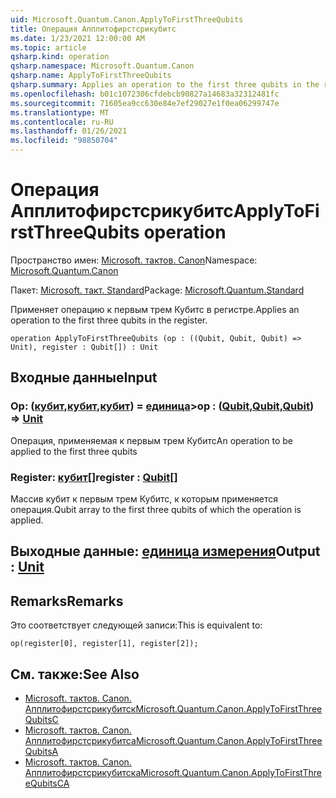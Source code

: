 ```yaml
---
uid: Microsoft.Quantum.Canon.ApplyToFirstThreeQubits
title: Операция Апплитофирстсрикубитс
ms.date: 1/23/2021 12:00:00 AM
ms.topic: article
qsharp.kind: operation
qsharp.namespace: Microsoft.Quantum.Canon
qsharp.name: ApplyToFirstThreeQubits
qsharp.summary: Applies an operation to the first three qubits in the register.
ms.openlocfilehash: b01c1072306cfdebcb90827a14683a32312481fc
ms.sourcegitcommit: 71605ea9cc630e84e7ef29027e1f0ea06299747e
ms.translationtype: MT
ms.contentlocale: ru-RU
ms.lasthandoff: 01/26/2021
ms.locfileid: "98850704"
---
```

# <a name="applytofirstthreequbits-operation"></a><span data-ttu-id="b9c0a-102">Операция Апплитофирстсрикубитс</span><span class="sxs-lookup"><span data-stu-id="b9c0a-102">ApplyToFirstThreeQubits operation</span></span>

<span data-ttu-id="b9c0a-103">Пространство имен: [Microsoft. тактов. Canon](xref:Microsoft.Quantum.Canon)</span><span class="sxs-lookup"><span data-stu-id="b9c0a-103">Namespace: [Microsoft.Quantum.Canon](xref:Microsoft.Quantum.Canon)</span></span>

<span data-ttu-id="b9c0a-104">Пакет: [Microsoft. такт. Standard](https://nuget.org/packages/Microsoft.Quantum.Standard)</span><span class="sxs-lookup"><span data-stu-id="b9c0a-104">Package: [Microsoft.Quantum.Standard](https://nuget.org/packages/Microsoft.Quantum.Standard)</span></span>


<span data-ttu-id="b9c0a-105">Применяет операцию к первым трем Кубитс в регистре.</span><span class="sxs-lookup"><span data-stu-id="b9c0a-105">Applies an operation to the first three qubits in the register.</span></span>

```qsharp
operation ApplyToFirstThreeQubits (op : ((Qubit, Qubit, Qubit) => Unit), register : Qubit[]) : Unit
```


## <a name="input"></a><span data-ttu-id="b9c0a-106">Входные данные</span><span class="sxs-lookup"><span data-stu-id="b9c0a-106">Input</span></span>

### <a name="op--qubitqubitqubit--unit"></a><span data-ttu-id="b9c0a-107">Op: ([кубит](xref:microsoft.quantum.lang-ref.qubit),[кубит](xref:microsoft.quantum.lang-ref.qubit),[кубит](xref:microsoft.quantum.lang-ref.qubit)) = [единица](xref:microsoft.quantum.lang-ref.unit)></span><span class="sxs-lookup"><span data-stu-id="b9c0a-107">op : ([Qubit](xref:microsoft.quantum.lang-ref.qubit),[Qubit](xref:microsoft.quantum.lang-ref.qubit),[Qubit](xref:microsoft.quantum.lang-ref.qubit)) => [Unit](xref:microsoft.quantum.lang-ref.unit)</span></span> 

<span data-ttu-id="b9c0a-108">Операция, применяемая к первым трем Кубитс</span><span class="sxs-lookup"><span data-stu-id="b9c0a-108">An operation to be applied to the first three qubits</span></span>


### <a name="register--qubit"></a><span data-ttu-id="b9c0a-109">Register: [кубит](xref:microsoft.quantum.lang-ref.qubit)[]</span><span class="sxs-lookup"><span data-stu-id="b9c0a-109">register : [Qubit](xref:microsoft.quantum.lang-ref.qubit)[]</span></span>

<span data-ttu-id="b9c0a-110">Массив кубит к первым трем Кубитс, к которым применяется операция.</span><span class="sxs-lookup"><span data-stu-id="b9c0a-110">Qubit array to the first three qubits of which the operation is applied.</span></span>



## <a name="output--unit"></a><span data-ttu-id="b9c0a-111">Выходные данные: [единица измерения](xref:microsoft.quantum.lang-ref.unit)</span><span class="sxs-lookup"><span data-stu-id="b9c0a-111">Output : [Unit](xref:microsoft.quantum.lang-ref.unit)</span></span>



## <a name="remarks"></a><span data-ttu-id="b9c0a-112">Remarks</span><span class="sxs-lookup"><span data-stu-id="b9c0a-112">Remarks</span></span>

<span data-ttu-id="b9c0a-113">Это соответствует следующей записи:</span><span class="sxs-lookup"><span data-stu-id="b9c0a-113">This is equivalent to:</span></span>

```qsharp
op(register[0], register[1], register[2]);
```

## <a name="see-also"></a><span data-ttu-id="b9c0a-114">См. также:</span><span class="sxs-lookup"><span data-stu-id="b9c0a-114">See Also</span></span>

- [<span data-ttu-id="b9c0a-115">Microsoft. тактов. Canon. Апплитофирстсрикубитск</span><span class="sxs-lookup"><span data-stu-id="b9c0a-115">Microsoft.Quantum.Canon.ApplyToFirstThreeQubitsC</span></span>](xref:Microsoft.Quantum.Canon.ApplyToFirstThreeQubitsC)
- [<span data-ttu-id="b9c0a-116">Microsoft. тактов. Canon. Апплитофирстсрикубитса</span><span class="sxs-lookup"><span data-stu-id="b9c0a-116">Microsoft.Quantum.Canon.ApplyToFirstThreeQubitsA</span></span>](xref:Microsoft.Quantum.Canon.ApplyToFirstThreeQubitsA)
- [<span data-ttu-id="b9c0a-117">Microsoft. тактов. Canon. Апплитофирстсрикубитска</span><span class="sxs-lookup"><span data-stu-id="b9c0a-117">Microsoft.Quantum.Canon.ApplyToFirstThreeQubitsCA</span></span>](xref:Microsoft.Quantum.Canon.ApplyToFirstThreeQubitsCA)